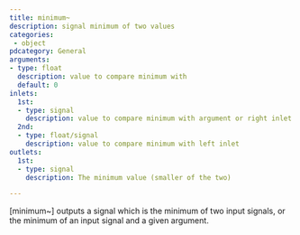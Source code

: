 ```yaml
---
title: minimum~
description: signal minimum of two values
categories:
 - object
pdcategory: General
arguments:
- type: float
  description: value to compare minimum with
  default: 0
inlets:
  1st:
  - type: signal
    description: value to compare minimum with argument or right inlet
  2nd:
  - type: float/signal
    description: value to compare minimum with left inlet
outlets:
  1st:
  - type: signal
    description: The minimum value (smaller of the two)

---
```


[minimum~] outputs a signal which is the minimum of two input signals, or the minimum of an input signal and a given argument.

